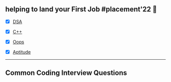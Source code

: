 ##  helping to land your First Job #placement'22 🎯
 

- [X] [DSA](https://github.com/Aj7t/100daysofDSA)   
- [X] [C++](https://github.com/Aj7t/100daysofDSA)    
- [X] [Oops](https://github.com/Aj7t/100daysofDSA)
- [X] [Aptitude]()

 

<hr>

## Common Coding Interview Questions 










































